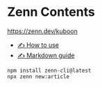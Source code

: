 # Zenn Contents

https://zenn.dev/kuboon

* [✍️ How to use](https://zenn.dev/zenn/articles/zenn-cli-guide)
* [✍️ Markdown guide](https://zenn.dev/zenn/articles/markdown-guide)

```
npm install zenn-cli@latest
npx zenn new:article
```
